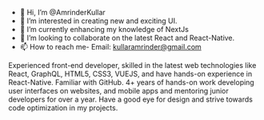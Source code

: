 - 👋 Hi, I’m @AmrinderKullar
- 👀 I’m interested in creating new and exciting UI.
- 🌱 I’m currently enhancing my knowledge of NextJs
- 💞️ I’m looking to collaborate on the latest React and React-Native.
- 📫 How to reach me- Email: kullaramrinder@gmail.com


Experienced front-end developer, skilled in the latest web technologies like React, GraphQL,
HTML5, CSS3, VUEJS, and have hands-on experience in React-Native. Familiar with GitHub.
4+ years of hands-on work developing user interfaces on websites, and mobile apps and mentoring
junior developers for over a year. Have a good eye for design and strive towards code optimization in my projects. 
